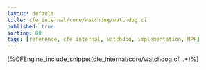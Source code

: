 ```yaml
---
layout: default
title: cfe_internal/core/watchdog/watchdog.cf
published: true
sorting: 80
tags: [reference, cfe_internal, watchdog, implementation, MPF]
---
```


[%CFEngine_include_snippet(cfe_internal/core/watchdog.cf, .*)%]
